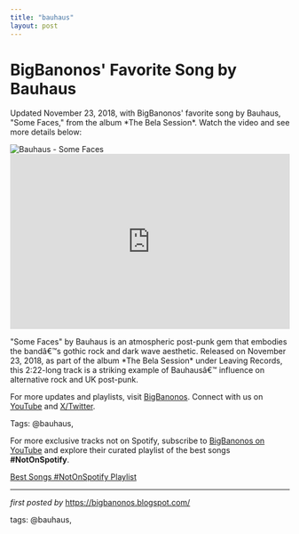 ```yaml
---
title: "bauhaus"
layout: post
---
```

<!-- Post Title -->
<h1 >BigBanonos' Favorite Song by Bauhaus</h1> <!-- Introductory Text -->
<p >Updated November 23, 2018, with BigBanonos' favorite song by Bauhaus, "Some Faces," from the album *The Bela Session*. Watch the video and see more details below:</p> <!-- Featured Image -->
<div > <img src="https://f4.bcbits.com/img/0014240736_25.jpg" alt="Bauhaus - Some Faces" />
</div> <!-- YouTube Video Embed -->
<div > <iframe width="100%" height="315" src="https://www.youtube.com/embed/Ta_CX-h9fGs" title="Some Faces" frameborder="0" allow="accelerometer; autoplay; clipboard-write; encrypted-media; gyroscope; picture-in-picture; web-share" referrerpolicy="strict-origin-when-cross-origin" allowfullscreen></iframe>
</div> <!-- Song Information -->
<div > <p>"Some Faces" by Bauhaus is an atmospheric post-punk gem that embodies the bandâ€™s gothic rock and dark wave aesthetic. Released on November 23, 2018, as part of the album *The Bela Session* under Leaving Records, this 2:22-long track is a striking example of Bauhausâ€™ influence on alternative rock and UK post-punk.</p>
</div> <!-- Footer Links -->
<div > <p>For more updates and playlists, visit <a href="https://bigbanonos.blogspot.com/" target="_blank">BigBanonos</a>. Connect with us on <a href="https://www.youtube.com/@BigBanonos" target="_blank">YouTube</a> and <a href="https://x.com/bigbanonos" target="_blank">X/Twitter</a>.</p>
</div> <!-- Tags -->
<p >Tags: @bauhaus,</p>


<!--Subscribe and Playlist Links-->
<div>
    <p>For more exclusive tracks not on Spotify, subscribe to <a href="https://www.youtube.com/@BigBanonos" target="_blank">BigBanonos on YouTube</a> and explore their curated playlist of the best songs <strong>#NotOnSpotify</strong>.</p>
    <p><a href="https://www.youtube.com/playlist?list=PLtuNtuTatqI0kFahUCbtbfenC_ET5O_tr" target="_blank">Best Songs #NotOnSpotify Playlist<br /></a></p></div>

<hr />

<p><em>first posted by</em> <a href="https://bigbanonos.blogspot.com/" rel="noopener" target="_new">https://bigbanonos.blogspot.com/</a></p>

<p>tags: @bauhaus,</p>
